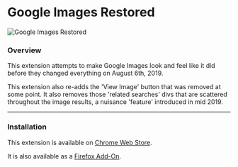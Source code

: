 Google Images Restored
=====
![Google Images Restored](https://i.imgur.com/wcAG1iw.png)

### Overview

This extension attempts to make Google Images look and feel like it did before they changed everything on August 6th, 2019.

This extension also re-adds the 'View Image' button that was removed at some point. It also removes those 'related searches' divs that are scattered throughout the image results, a nuisance 'feature' introduced in mid 2019.

---

### Installation

This extension is available on [Chrome Web Store](https://chrome.google.com/webstore/detail/google-images-restored/ncndcebmkibkhopclfdjfacgfholcghi).

It is also available as a [Firefox Add-On](https://addons.mozilla.org/en-US/firefox/addon/google-images-restored-backup).
